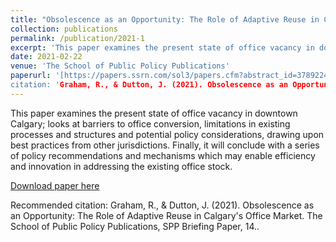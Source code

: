```yaml
---
title: "Obsolescence as an Opportunity: The Role of Adaptive Reuse in Calgary's Office Market"
collection: publications
permalink: /publication/2021-1
excerpt: 'This paper examines the present state of office vacancy in downtown Calgary; looks at barriers to office conversion, limitations in existing processes and structures and potential policy considerations, drawing upon best practices from other jurisdictions. Finally, it will conclude with a series of policy recommendations and mechanisms which may enable efficiency and innovation in addressing the existing office stock.'
date: 2021-02-22
venue: 'The School of Public Policy Publications'
paperurl: '[https://papers.ssrn.com/sol3/papers.cfm?abstract_id=3789224]
citation: 'Graham, R., & Dutton, J. (2021). Obsolescence as an Opportunity: The Role of Adaptive Reuse in Calgary's Office Market. The School of Public Policy Publications, SPP Briefing Paper, 14.'
---
```

This paper examines the present state of office vacancy in downtown Calgary; looks at barriers to office conversion, limitations in existing processes and structures and potential policy considerations, drawing upon best practices from other jurisdictions. Finally, it will conclude with a series of policy recommendations and mechanisms which may enable efficiency and innovation in addressing the existing office stock.

[Download paper here](https://papers.ssrn.com/sol3/papers.cfm?abstract_id=3789224)

Recommended citation: Graham, R., & Dutton, J. (2021). Obsolescence as an Opportunity: The Role of Adaptive Reuse in Calgary's Office Market. The School of Public Policy Publications, SPP Briefing Paper, 14..
